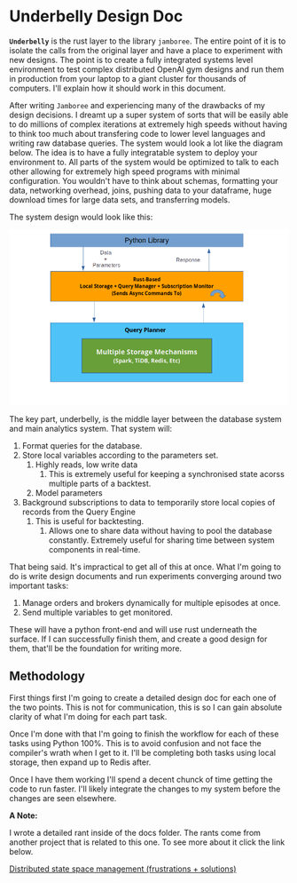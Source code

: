 # Underbelly Design Doc



**`Underbelly`** is the rust layer to the library `jamboree`. The entire point of it is to isolate the calls from the original layer and have a place to experiment with new designs. The point is to create a fully integrated systems level environment to test complex distributed OpenAI gym designs and run them in production from your laptop to a giant cluster for thousands of computers. I'll explain how it should work in this document.


After writing `Jamboree` and experiencing many of the drawbacks of my design decisions. I dreamt up a super system of sorts that will be easily able to do millions of complex iterations at extremely high speeds without having to think too much about transfering code to lower level languages and writing raw database queries. The system would look a lot like the diagram below. The idea is to have a fully integratable system to deploy your environment to. All parts of the system would be optimized to talk to each other allowing for extremely high speed programs with minimal configuration. You wouldn't have to think about schemas, formatting your data, networking overhead, joins, pushing data to your dataframe, huge download times for large data sets, and transferring models.

The system design would look like this:

![The whole system](media/dream_system.png)

The key part, underbelly, is the middle layer between the database system and main analytics system. That system will:
1. Format queries for the database.
1. Store local variables according to the parameters set.
    1. Highly reads, low write data
        1. This is extremely useful for keeping a synchronised state acorss multiple parts of a backtest.
    1. Model parameters
1. Background subscriptions to data to temporarily store local copies of records from the Query Engine
    1. This is useful for backtesting.
        1. Allows one to share data without having to pool the database constantly. Extremely useful for sharing time between system components in real-time.

That being said. It's impractical to get all of this at once. What I'm going to do is write design documents and run experiments converging around two important tasks:

1. Manage orders and brokers dynamically for multiple episodes at once.
1. Send multiple variables to get monitored.

These will have a python front-end and will use rust underneath the surface. If I can successfully finish them, and create a good design for them, that'll be the foundation for writing more.

## Methodology

First things first I'm going to create a detailed design doc for each one of the two points. This is not for communication, this is so I can gain absolute clarity of what I'm doing for each part task.

Once I'm done with that I'm going to finish the workflow for each of these tasks using Python 100%. This is to avoid confusion and not face the compiler's wrath when I get to it. I'll be completing both tasks using local storage, then expand up to Redis after.

Once I have them working I'll spend a decent chunck of time getting the code to run faster. I'll likely integrate the changes to my system before the changes are seen elsewhere.


**A Note:**


I wrote a detailed rant inside of the docs folder. The rants come from another project that is related to this one. To see more about it click the link below.

[Distributed state space management (frustrations + solutions)](./design/FRUSTRATIONS.md)

